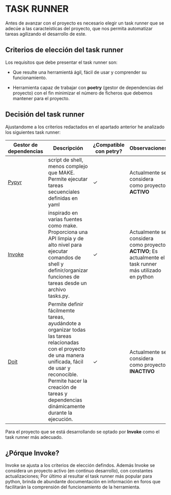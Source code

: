 # TASK RUNNER

Antes de avanzar con el proyecto es necesario elegir un task runner que se adecúe a las caracteísticas del proyecto, que nos permita automatizar tareas agilizando el desarrollo de este.

## Criterios de elección del task runner

Los requisitos que debe presentar el task runner son: 
 
 - Que resulte una herramientá ágil, fácil de usar y comprender su funcionamiento.
 
 - Herramienta capaz de trabajar con **poetry** (gestor de dependencias del proyecto) con el fin minimizar el número de ficheros que debemos mantener para el proyecto.

## Decisión del task runner

Ajustandome a los criterios redactados en el apartado anterior he analizado los siguientes task runner:

| Gestor de dependencias                  | Descripción                                                                                      | ¿Compatible con petry? | Observaciones                                                                                           |
|-----------------------------------------|--------------------------------------------------------------------------------------------------|------------------------|---------------------------------------------------------------------------------------------------------|
| [Pypyr](https://github.com/pypyr/pypyr) | script de shell, menos complejo que MAKE. Permite ejecutar tareas secuenciales definidas en yaml |       ✓                | Actualmente se considera como proyecto __ACTIVO__                                                           |
| [Invoke](https://www.pyinvoke.org/)     | inspirado en varias fuentes como make. Proporciona una API limpia y de alto nivel para ejecutar comandos de shell y definir/organizar funciones de tareas desde un archivo tasks.py. |       ✓                | Actualmente se considera como proyecto __ACTIVO__; Es actualmente el task runner más utilizado en python                                                           |
| [Doit](https://pydoit.org/)             | Permite definir fácilmemte tareas, ayudándote a organizar todas las tareas relacionadas con el proyecto de una manera unificada, fácil de usar y reconocible. Permite hacer la creación de tareas y dependencias dinámicamente durante la ejecución. |       ✓                | Actualmente se considera como proyecto __INACTIVO__                                                           |


Para el proyecto que se está desarrollando se optado por **Invoke** como el task runner más adecuado.

## ¿Pórque Invoke?
Invoke se ajusta a los criterios de elección defindos. Además Invoke se considera un proyecto activo (en continuo desarrollo), con constantes actualizaciones; Por último al resultar el task runner más popular para python, brinda de abundante documentación en información en foros que facilitarán la comprensión del funcionamiento de la herramienta. 
